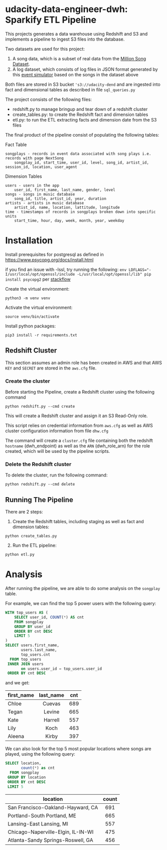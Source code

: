 # udacity-data-engineer-dwh: Sparkify ETL Pipeline

This projects generates a data warehouse using Redshift and S3 and implements a pipeline to ingest S3 files into the database. 

Two datasets are used for this project:
1. A song data, which is a subset of real data from the [Million Song Dataset](http://millionsongdataset.com/).
2. A log dataset, which consists of log files in JSON format generated by this [event simulator](https://github.com/Interana/eventsim) based on the songs in the dataset above


Both files are stored in S3 bucket `'s3://udacity-dend` and are ingested into fact and dimensional tables as described in file `sql_queries.py`

The project consists of the following files:
- redshift.py to manage bringup and tear down of a redshift cluster
- create_tables.py: to create the Redshift fact and dimension tables
- etl.py: to run the ETL extracting facts and dimension date from the S3 files

The final product of the pipeline consist of populating the following tables:

Fact Table

    songplays - records in event data associated with song plays i.e. records with page NextSong
        songplay_id, start_time, user_id, level, song_id, artist_id, session_id, location, user_agent

Dimension Tables

    users - users in the app
        user_id, first_name, last_name, gender, level
    songs - songs in music database
        song_id, title, artist_id, year, duration
    artists - artists in music database
        artist_id, name, location, lattitude, longitude
    time - timestamps of records in songplays broken down into specific units
        start_time, hour, day, week, month, year, weekday

# Installation

Install prerequisites for postgresql as defined in https://www.psycopg.org/docs/install.html

if you find an issue with -lssl, try running the following:
`env LDFLAGS="-I/usr/local/opt/openssl/include -L/usr/local/opt/openssl/lib" pip install psycopg2`
per [stackflow](https://stackoverflow.com/questions/26288042/error-installing-psycopg2-library-not-found-for-lssl)

Create the virtual environment: 

`python3 -m venv venv`

Activate the virtual environment: 

`source venv/bin/activate`

Install python packages: 

`pip3 install -r requirements.txt`


## Redshift Cluster

This section assumes an admin role has been created in AWS and that AWS `KEY` and `SECRET` are stored in the `aws.cfg` file.

### Create the cluster
Before starting the Pipeline, create a Redshift cluster using the following command

`python redshift.py --cmd create`

This will create a Redshift cluster and assign it an S3 Read-Only role.

This script relies on credential information from `aws.cfg` as well as AWS cluster configuration information from file `dhw.cfg`

The command will create a `cluster.cfg` file containing both the redshift `hostname` (dwh_endpoint) as well as the `ARN` (dwh_role_arn) for the role created, which will be used by the pipeline scripts.

### Delete the Redshift cluster

To delete the cluster, run the following command: 

`python redshift.py --cmd delete`


##  Running The Pipeline

There are 2 steps:

1) Create the Redshift tables, including staging as well as fact and dimension tables:

`python create_tables.py`

2) Run the ETL pipeline: 

`python etl.py`


# Analysis

After running the pipeline, we are able to do some analysis on the `songplay` table. 

For example, we can find the top 5 power users with the following query:

~~~ sql
WITH top_users AS (
    SELECT user_id, COUNT(*) AS cnt
    FROM songplay
    GROUP BY user_id
    ORDER BY cnt DESC
    LIMIT 5
)
SELECT users.first_name, 
       users.last_name, 
       top_users.cnt
  FROM top_users
 INNER JOIN users
       on users.user_id = top_users.user_id
 ORDER BY cnt DESC
~~~~

and we get:

| first_name | last_name | cnt |
| ------------- |:-------------:|:-------------:|
| Chloe | Cuevas | 689 |
| Tegan | Levine | 665 |
| Kate | Harrell | 557 |
| Lily | Koch | 463 | 
| Aleena | Kirby | 397 |

We can also look for the top 5 most popular locations where songs are played, using the following query:

~~~ sql
SELECT location, 
       count(*) as cnt 
  FROM songplay
 GROUP BY location 
 ORDER BY cnt DESC 
 LIMIT 5
~~~~

| location | count |
| ------------- |:-------------:|
| San Francisco-Oakland-Hayward, CA | 691
| Portland-South Portland, ME | 665
| Lansing-East Lansing, MI | 557
| Chicago-Naperville-Elgin, IL-IN-WI | 475
| Atlanta-Sandy Springs-Roswell, GA | 456

